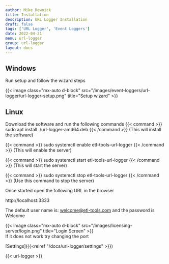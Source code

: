 ```yaml
---
author: Mike Rewnick
title: Installation
description: URL Logger Installation
draft: false
tags: ['URL Logger', 'Event Loggers']
date: 2022-04-21
menu: url-logger
group: url-logger
layout: docs
---
```


## Windows

Run setup and follow the wizard steps

{{< image class="mx-auto d-block"  src="/images/event-loggers/url-logger/url-logger-setup.png" title="Setup wizard" >}}

## Linux

Download the software and run the following commands
{{< command >}}
sudo apt install ./url-logger-amd64.deb
{{< /command >}}
(This will install the software)

{{< command >}}
sudo systemctl enable etl-tools-url-logger
{{< /command >}}
(This will enable the server)

{{< command >}}
sudo systemctl start etl-tools-url-logger
{{< /command >}}
(This will start the server)

{{< command >}}
sudo systemctl stop etl-tools-url-logger
{{< /command >}}
(Use this command to stop the server)

Once started open the following URL in the browser

http://localhost:3333

The default user name is: welcome@etl-tools.com and the password is Welcome

{{< image class="mx-auto d-block"  src="/images/licensing-server/login.png"  title="Login Screen" >}}
\
If it does not work try changing the port

[Settings]({{<relref "/docs/url-logger/settings" >}})

{{< url-logger >}}
